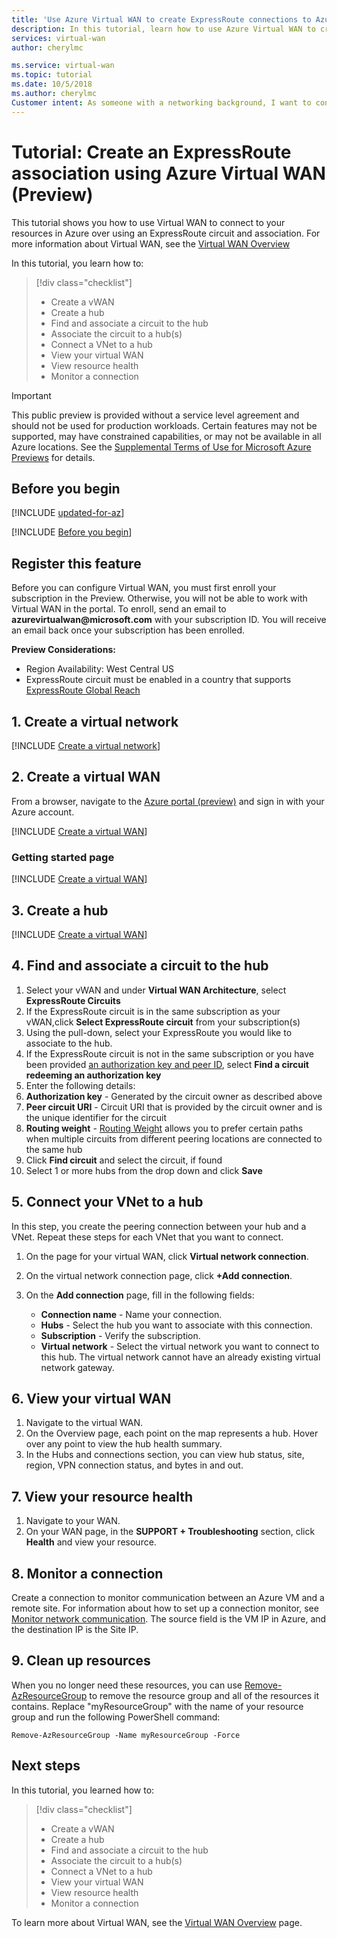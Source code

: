 ```yaml
---
title: 'Use Azure Virtual WAN to create ExpressRoute connections to Azure and on-premises environments | Microsoft Docs'
description: In this tutorial, learn how to use Azure Virtual WAN to create ExpressRoute connections to Azure and on-premises environments.
services: virtual-wan
author: cherylmc

ms.service: virtual-wan
ms.topic: tutorial
ms.date: 10/5/2018
ms.author: cherylmc
Customer intent: As someone with a networking background, I want to connect my corporate on-premises network(s) to my VNets using Virtual WAN and ExpressRoute.
---
```

# Tutorial: Create an ExpressRoute association using Azure Virtual WAN (Preview)

This tutorial shows you how to use Virtual WAN to connect to your resources in Azure over using an ExpressRoute circuit and association. For more information about Virtual WAN, see the [Virtual WAN Overview](virtual-wan-about.md)

In this tutorial, you learn how to:

> [!div class="checklist"]
> * Create a vWAN
> * Create a hub
> * Find and associate a circuit to the hub
> * Associate the circuit to a hub(s)
> * Connect a VNet to a hub
> * View your virtual WAN
> * View resource health
> * Monitor a connection

> [!IMPORTANT]
> This public preview is provided without a service level agreement and should not be used for production workloads. Certain features may not be supported, may have constrained capabilities, or may not be available in all Azure locations. See the [Supplemental Terms of Use for Microsoft Azure Previews](https://azure.microsoft.com/support/legal/preview-supplemental-terms/) for details.
>

## Before you begin

[!INCLUDE [updated-for-az](../../includes/updated-for-az.md)]

[!INCLUDE [Before you begin](../../includes/virtual-wan-tutorial-vwan-before-include.md)]

## <a name="register"></a>Register this feature

Before you can configure Virtual WAN, you must first enroll your subscription in the Preview. Otherwise, you will not be able to work with Virtual WAN in the portal. To enroll, send an email to **azurevirtualwan\@microsoft.com** with your subscription ID. You will receive an email back once your subscription has been enrolled.

**Preview Considerations:**

* Region Availability: West Central US
* ExpressRoute circuit must be enabled in a country that supports [ExpressRoute Global Reach](https://docs.microsoft.com/azure/expressroute/expressroute-faqs#where-is-expressroute-global-reach-supported)

## <a name="vnet"></a>1. Create a virtual network

[!INCLUDE [Create a virtual network](../../includes/virtual-wan-tutorial-vnet-include.md)]

## <a name="openvwan"></a>2. Create a virtual WAN

From a browser, navigate to the [Azure portal (preview)](https://aka.ms/azurevirtualwanpreviewfeatures) and sign in with your Azure account.

[!INCLUDE [Create a virtual WAN](../../includes/virtual-wan-tutorial-vwan-include.md)]

### Getting started page

[!INCLUDE [Create a virtual WAN](../../includes/virtual-wan-tutorial-gettingstarted-include.md)]

## <a name="hub"></a>3. Create a hub

[!INCLUDE [Create a virtual WAN](../../includes/virtual-wan-tutorial-hub-include.md)]

## <a name="hub"></a>4. Find and associate a circuit to the hub

1. Select your vWAN and under **Virtual WAN Architecture**, select **ExpressRoute Circuits**
1. If the ExpressRoute circuit is in the same subscription as your vWAN,click **Select ExpressRoute circuit** from your subscription(s) 
1. Using the pull-down, select your ExpressRoute you would like to associate to the hub.
1. If the ExpressRoute circuit is not in the same subscription or you have been provided [an authorization key and peer ID](../expressroute/expressroute-howto-linkvnet-portal-resource-manager.md), select **Find a circuit redeeming an authorization key**
1. Enter the following details:
1. **Authorization key** - Generated by the circuit owner as described above
1. **Peer circuit URI** - Circuit URI that is provided by the circuit owner and is the unique identifier for the circuit
1. **Routing weight** - [Routing Weight](../expressroute/expressroute-optimize-routing.md) allows you to prefer certain paths when multiple circuits from different peering locations are connected to the same hub
1. Click **Find circuit** and select the circuit, if found
1. Select 1 or more hubs from the drop down and click **Save**

## <a name="vnet"></a>5. Connect your VNet to a hub

In this step, you create the peering connection between your hub and a VNet. Repeat these steps for each VNet that you want to connect.

1. On the page for your virtual WAN, click **Virtual network connection**.
2. On the virtual network connection page, click **+Add connection**.
3. On the **Add connection** page, fill in the following fields:

    * **Connection name** - Name your connection.
    * **Hubs** - Select the hub you want to associate with this connection.
    * **Subscription** - Verify the subscription.
    * **Virtual network** - Select the virtual network you want to connect to this hub. The virtual network cannot have an already existing virtual network gateway.


## <a name="viewwan"></a>6. View your virtual WAN

1. Navigate to the virtual WAN.
2. On the Overview page, each point on the map represents a hub. Hover over any point to view the hub health summary.
3. In the Hubs and connections section, you can view hub status, site, region, VPN connection status, and bytes in and out.

## <a name="viewhealth"></a>7. View your resource health

1. Navigate to your WAN.
2. On your WAN page, in the **SUPPORT + Troubleshooting** section, click **Health** and view your resource.

## <a name="connectmon"></a>8. Monitor a connection

Create a connection to monitor communication between an Azure VM and a remote site. For information about how to set up a connection monitor, see [Monitor network communication](~/articles/network-watcher/connection-monitor.md). The source field is the VM IP in Azure, and the destination IP is the Site IP.

## <a name="cleanup"></a>9. Clean up resources

When you no longer need these resources, you can use [Remove-AzResourceGroup](/powershell/module/az.resources/remove-azresourcegroup) to remove the resource group and all of the resources it contains. Replace "myResourceGroup" with the name of your resource group and run the following PowerShell command:

```azurepowershell-interactive
Remove-AzResourceGroup -Name myResourceGroup -Force
```

## Next steps

In this tutorial, you learned how to:

> [!div class="checklist"]
> * Create a vWAN
> * Create a hub
> * Find and associate a circuit to the hub
> * Associate the circuit to a hub(s)
> * Connect a VNet to a hub
> * View your virtual WAN
> * View resource health
> * Monitor a connection

To learn more about Virtual WAN, see the [Virtual WAN Overview](virtual-wan-about.md) page.

